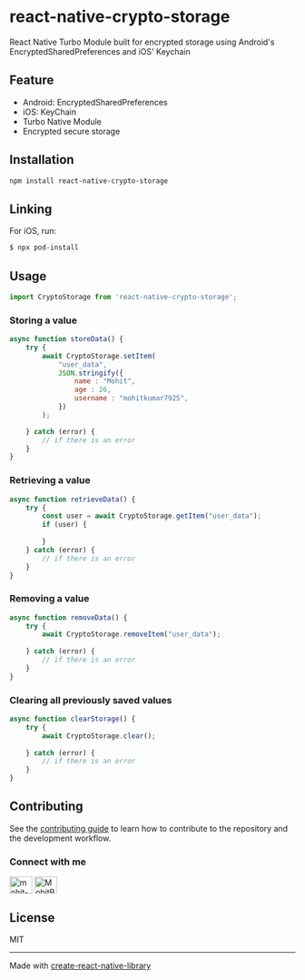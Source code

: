 # react-native-crypto-storage

React Native Turbo Module built for encrypted storage using Android's EncryptedSharedPreferences and iOS' Keychain

## Feature 

- Android: EncryptedSharedPreferences
- iOS: KeyChain
- Turbo Native Module
- Encrypted secure storage


## Installation

```sh
npm install react-native-crypto-storage
```

## Linking

For iOS, run:

```bash
$ npx pod-install
```
## Usage

```js
import CryptoStorage from 'react-native-crypto-storage';
```

### Storing a value

```js
async function storeData() {
    try {
        await CryptoStorage.setItem(
            "user_data",
            JSON.stringify({
                name : "Mohit",
                age : 26,
                username : "mohitkumar7925",
            })
        );

    } catch (error) {
        // if there is an error 
    }
}
```
### Retrieving a value

```js
async function retrieveData() {
    try {   
        const user = await CryptoStorage.getItem("user_data");
        if (user) {
            
        }
    } catch (error) {
        // if there is an error 
    }
}
```

### Removing a value

```js
async function removeData() {
    try {
        await CryptoStorage.removeItem("user_data");
       
    } catch (error) {
        // if there is an error 
    }
}
```

### Clearing all previously saved values

```js
async function clearStorage() {
    try {
        await CryptoStorage.clear();
        
    } catch (error) {
        // if there is an error 
    }
}
```


## Contributing

See the [contributing guide](CONTRIBUTING.md) to learn how to contribute to the repository and the development workflow.

### Connect with me

<p align="left">
<a href="https://linkedin.com/in/mohit-kumar-49337b1a0" target="blank"><img align="center" src="https://raw.githubusercontent.com/rahuldkjain/github-profile-readme-generator/master/src/images/icons/Social/linked-in-alt.svg" alt="mohit-kumar-49337b1a0" height="30" width="40" /></a>
<a href="https://twitter.com/MohitBisyan" target="blank"><img align="center" src="https://raw.githubusercontent.com/rahuldkjain/github-profile-readme-generator/master/src/images/icons/Social/twitter.svg" alt="MohitBisyan" height="30" width="40" /></a>
</p>

## License

MIT

---

Made with [create-react-native-library](https://github.com/callstack/react-native-builder-bob)



